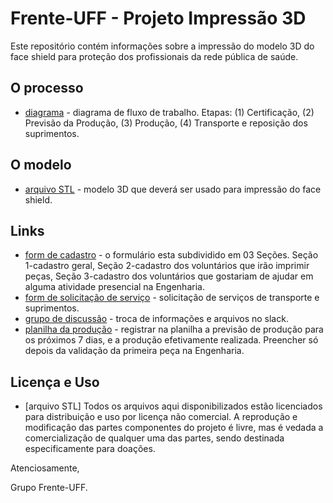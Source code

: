 # Frente-UFF - Projeto Impressão 3D
Este repositório contém informações sobre a impressão do modelo 3D do face shield para proteção dos profissionais da rede pública de saúde.

## O processo
* [diagrama](https://github.com/front-uff/face-shield/blob/master/Produ%C3%A7%C3%A3o%20Impress%C3%A3o%203D.png) - diagrama de fluxo de trabalho. Etapas: (1) Certificação, (2) Previsão da Produção, (3) Produção, (4) Transporte e reposição dos suprimentos.

## O modelo
* [arquivo STL](https://github.com/front-uff/face-shield/blob/master/FRONT-UFF_Projeto_FaceShield-UFF-LAMMOC_v5.0_FINAL.stl) - modelo 3D que deverá ser usado para impressão do face shield.

## Links
* [form de cadastro](https://docs.google.com/forms/d/e/1FAIpQLSdFPDlcjhsMMDoAWQcDvu4kVBwjNyHbU-FldtyZqjQOhJpadg/viewform?usp=sf_link) - o formulário esta subdividido em 03 Seções. Seção 1-cadastro geral, Seção 2-cadastro dos voluntários que irão imprimir peças, Seção 3-cadastro dos voluntários que gostariam de ajudar em alguma atividade presencial na Engenharia.
* [form de solicitação de serviço](https://docs.google.com/forms/d/e/1FAIpQLScmVSwgP-cyMY1-ULJx2Oggd1KwDETfZByNtsV6e-jH_dta5w/viewform?usp=sf_link) - solicitação de serviços de transporte e suprimentos.
* [grupo de discussão](https://join.slack.com/t/cadvolcovid19/shared_invite/zt-d35cnbhg-vmubkFQcgEvXtvMY2LNB~Q) - troca de informações e arquivos no slack.
* [planilha da produção](https://docs.google.com/spreadsheets/d/1ngtxewBnuMOaN85QsyF6dQlnRIhlqPvghXnWPUqNe_0/edit?usp=sharing) - registrar na planilha a previsão de produção para os próximos 7 dias, e a produção efetivamente realizada. Preencher só depois da validação da primeira peça na Engenharia.

## Licença e Uso
* [arquivo STL] Todos os arquivos aqui disponibilizados estão licenciados para distribuição e uso por licença não comercial. A reprodução e modificação das partes componentes do projeto é livre, mas é vedada a comercialização de qualquer uma das partes, sendo destinada especificamente para doações.

Atenciosamente,

Grupo Frente-UFF.
